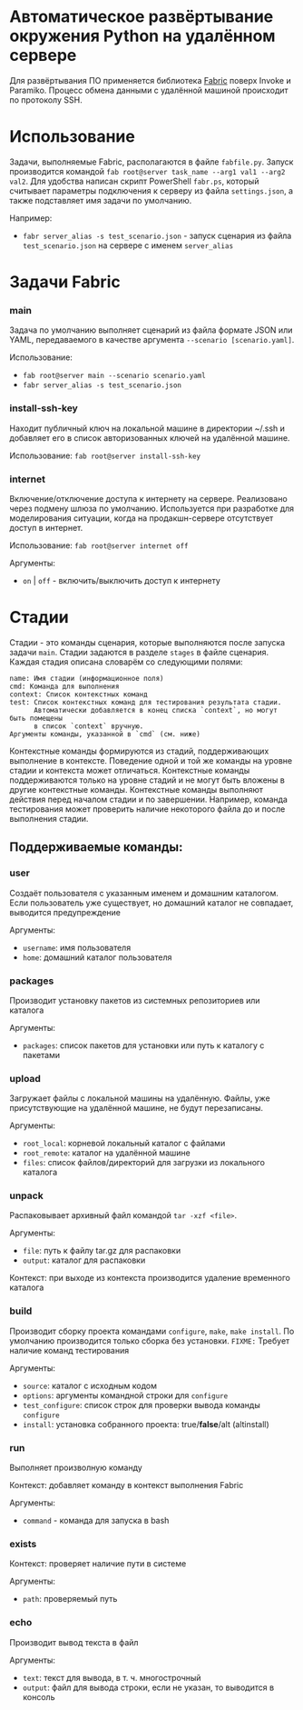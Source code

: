 # Автоматическое развёртывание окружения Python на удалённом сервере

Для развёртывания ПО применяется библиотека [Fabric](https://www.fabfile.org)
поверх Invoke и Paramiko. Процесс обмена данными с удалённой машиной происходит
по протоколу SSH.

# Использование
Задачи, выполняемые Fabric, располагаются в файле `fabfile.py`. Запуск производится
командой `fab root@server task_name --arg1 val1 --arg2 val2`. Для удобства
написан скрипт PowerShell `fabr.ps`, который считывает параметры подключения к
серверу из файла `settings.json`, а также подставляет имя задачи по умолчанию.

Например:
* `fabr server_alias -s test_scenario.json` - запуск сценария из файла
`test_scenario.json` на сервере с именем `server_alias`

# Задачи Fabric
### main
Задача по умолчанию выполняет сценарий из файла формате JSON или YAML,
передаваемого в качестве аргумента `--scenario [scenario.yaml]`.

Использование:
* `fab root@server main --scenario scenario.yaml`
* `fabr server_alias -s test_scenario.json`


### install-ssh-key
Находит публичный ключ на локальной машине в директории ~/.ssh
и добавляет его в список авторизованных ключей на удалённой машине.

Использование: `fab root@server install-ssh-key`

### internet
Включение/отключение доступа к интернету на сервере. Реализовано через подмену
шлюза по умолчанию. Используется при разработке для моделирования ситуации,
когда на продакшн-сервере отсутствует доступ в интернет.

Использование: `fab root@server internet off`

Аргументы:
* `on` | `off` - включить/выключить доступ к интернету

# Стадии
Стадии - это команды сценария, которые выполняются после запуска задачи `main`.
Стадии задаются в разделе `stages` в файле сценария. Каждая стадия описана словарём
со следующими полями:
```
name: Имя стадии (информационное поля)
cmd: Команда для выполнения
context: Список контекстных команд
test: Список контекстных команд для тестирования результата стадии.
      Автоматически добавляется в конец списка `context`, но могут быть помещены
      в список `context` вручную.
Аргументы команды, указанной в `cmd` (см. ниже)
```

Контекстные команды формируются из стадий, поддерживающих выполнение в контексте.
Поведение одной и той же команды на уровне стадии и контекста может отличаться.
Контекстные команды поддерживаются только на уровне стадий и не могут быть
вложены в другие контекстные команды.
Контекстные команды выполняют действия перед началом стадии и по завершении.
Например, команда тестирования может проверить наличие некоторого файла до и
после выполнения стадии.

## Поддерживаемые команды:
### user
Создаёт пользователя с указанным именем и домашним каталогом. Если пользователь
уже существует, но домашний каталог не совпадает, выводится предупреждение

Аргументы:
* `username`: имя пользователя
* `home`: домашний каталог пользователя

### packages
Производит установку пакетов из системных репозиториев или каталога

Аргументы:
* `packages`: список пакетов для установки или путь к каталогу с пакетами

### upload
Загружает файлы с локальной машины на удалённую. Файлы, уже присутствующие на
удалённой машине, не будут перезаписаны.

Аргументы:
* `root_local`: корневой локальный каталог с файлами
* `root_remote`: каталог на удалённой машине
* `files`: список файлов/директорий для загрузки из локального каталога

### unpack
Распаковывает архивный файл командой `tar -xzf <file>`.

Аргументы:
* `file`: путь к файлу tar.gz для распаковки
* `output`: каталог для распаковки

Контекст: при выходе из контекста производится удаление временного каталога

### build
Производит сборку проекта командами `configure`, `make`, `make install`.
По умолчанию производится только сборка без установки. `FIXME:` Требует наличие команд тестирования

Аргументы:
* `source`: каталог с исходным кодом
* `options`: аргументы командной строки для `configure`
* `test_configure`: список строк для проверки вывода команды `configure`
* `install`: установка собранного проекта: true/**false**/alt (altinstall)

### run
Выполняет произволную команду

Контекст: добавляет команду в контекст выполнения Fabric

Аргументы:
* `command` - команда для запуска в bash

### exists
Контекст: проверяет наличие пути в системе

Аргументы:
* `path`: проверяемый путь

### echo
Производит вывод текста в файл

Аргументы:
* `text`: текст для вывода, в т. ч. многострочный
* `output`: файл для вывода строки, если не указан, то выводится в консоль
